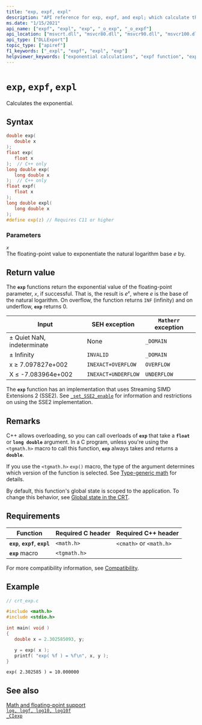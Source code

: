 ```yaml
---
title: "exp, expf, expl"
description: "API reference for exp, expf, and expl; which calculate the exponential."
ms.date: "1/15/2021"
api_name: ["expf", "expl", "exp", "_o_exp", "_o_expf"]
api_location: ["msvcrt.dll", "msvcr80.dll", "msvcr90.dll", "msvcr100.dll", "msvcr100_clr0400.dll", "msvcr110.dll", "msvcr110_clr0400.dll", "msvcr120.dll", "msvcr120_clr0400.dll", "ucrtbase.dll", "api-ms-win-crt-math-l1-1-0.dll", "api-ms-win-crt-private-l1-1-0.dll"]
api_type: ["DLLExport"]
topic_type: ["apiref"]
f1_keywords: ["_expl", "expf", "expl", "exp"]
helpviewer_keywords: ["exponential calculations", "expf function", "expl function", "calculating exponentials", "exp function"]
---
```

# `exp`, `expf`, `expl`

Calculates the exponential.

## Syntax

```C
double exp(
   double x
);
float exp(
   float x
);  // C++ only
long double exp(
   long double x
);  // C++ only
float expf(
   float x
);
long double expl(
   long double x
);
#define exp(z) // Requires C11 or higher
```

### Parameters

*`x`*\
The floating-point value to exponentiate the natural logarithm base *e* by.

## Return value

The **`exp`** functions return the exponential value of the floating-point parameter, *`x`*, if successful. That is, the result is *e*<sup>*`x`*</sup>, where *e* is the base of the natural logarithm. On overflow, the function returns `INF` (infinity) and on underflow, **`exp`** returns 0.

|Input|SEH exception|`Matherr` exception|
|-----------|-------------------|-----------------------|
|± Quiet NaN, indeterminate|None|`_DOMAIN`|
|± Infinity|`INVALID`|`_DOMAIN`|
|x ≥ 7.097827e+002|`INEXACT+OVERFLOW`|`OVERFLOW`|
|X ≤ -7.083964e+002|`INEXACT+UNDERFLOW`|`UNDERFLOW`|

The **`exp`** function has an implementation that uses Streaming SIMD Extensions 2 (SSE2). See [`_set_SSE2_enable`](set-sse2-enable.md) for information and restrictions on using the SSE2 implementation.

## Remarks

C++ allows overloading, so you can call overloads of **`exp`** that take a **`float`** or **`long double`** argument. In a C program, unless you're using the `<tgmath.h>` macro to call this function, **`exp`** always takes and returns a **`double`**.

If you use the `<tgmath.h>` `exp()` macro, the type of the argument determines which version of the function is selected. See [Type-generic math](../tgmath.md) for details.

By default, this function's global state is scoped to the application. To change this behavior, see [Global state in the CRT](../global-state.md).

## Requirements

|Function|Required C header|Required C++ header|
|--------------|---------------------|---|
|**`exp`**, **`expf`**, **`expl`**|`<math.h>`|`<cmath>` or `<math.h>`|
|**`exp`** macro| `<tgmath.h>` ||

For more compatibility information, see [Compatibility](../compatibility.md).

## Example

```C
// crt_exp.c

#include <math.h>
#include <stdio.h>

int main( void )
{
   double x = 2.302585093, y;

   y = exp( x );
   printf( "exp( %f ) = %f\n", x, y );
}
```

```Output
exp( 2.302585 ) = 10.000000
```

## See also

[Math and floating-point support](../floating-point-support.md)\
[`log, logf, log10, log10f`](log-logf-log10-log10f.md)\
[`_CIexp`](../ciexp.md)
